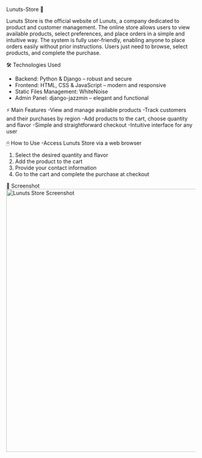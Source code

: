 Lunuts-Store 🚀

Lunuts Store is the official website of Lunuts, a company dedicated to product and customer management. The online store allows users to view available products, select preferences, and place orders in a simple and intuitive way.
The system is fully user-friendly, enabling anyone to place orders easily without prior instructions. Users just need to browse, select products, and complete the purchase.

🛠 Technologies Used
- Backend: Python & Django – robust and secure
- Frontend: HTML, CSS & JavaScript – modern and responsive
- Static Files Management: WhiteNoise
- Admin Panel: django-jazzmin – elegant and functional

⚡ Main Features
-View and manage available products
-Track customers and their purchases by region
-Add products to the cart, choose quantity and flavor
-Simple and straightforward checkout
-Intuitive interface for any user

🖱 How to Use
-Access Lunuts Store via a web browser
1. Select the desired quantity and flavor
2. Add the product to the cart
3. Provide your contact information
4. Go to the cart and complete the purchase at checkout

📸 Screenshot
<img width="1510" height="700" alt="Lunuts Store Screenshot" src="https://github.com/user-attachments/assets/ee278f5a-916f-4d85-bb8f-51817b97a4c2" />


